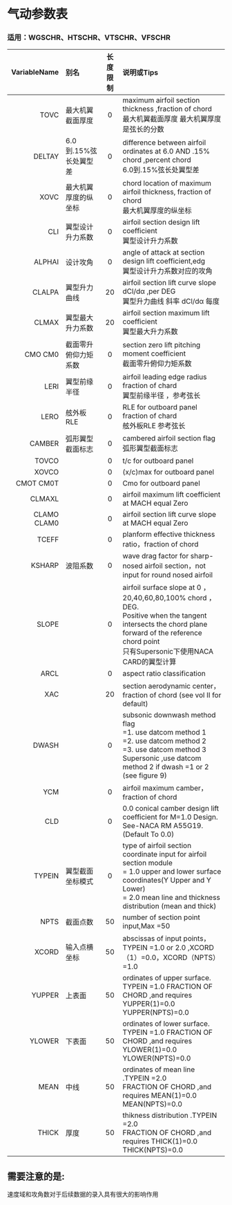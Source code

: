 

# 气动参数表

###  适用：WGSCHR、HTSCHR、VTSCHR、VFSCHR

| VariableName | 别名             | 长度限制 | 说明或Tips                                  |
| -----------: | :------------- | :--: | :--------------------------------------- |
|         TOVC | 最大机翼截面厚度       |  0   | maximum airfoil section thickness ,fraction of chord <br> 最大机翼截面厚度  最大机翼厚度是弦长的分数 |
|       DELTAY | 6.0到.15%弦长处翼型差 |  0   | difference between airfoil ordinates at 6.0 AND .15% chord ,percent chord <br> 6.0到.15%弦长处翼型差 |
|         XOVC | 最大机翼厚度的纵坐标     |  0   | chord location of maximum airfoil thickness, fraction of chord  <br> 最大机翼厚度的纵坐标 |
|          CLI | 翼型设计升力系数       |  0   | airfoil section design lift coefficient  <br>翼型设计升力系数 |
|       ALPHAI | 设计攻角           |  0   | angle of attack at section design lift coefficient,edg <br>翼型设计升力系数对应的攻角 |
|       CLALPA | 翼型升力曲线         |  20  | airfoil section lift curve slope dCl/dα ,per DEG<br> 翼型升力曲线 斜率 dCl/dα 每度 |
|        CLMAX | 翼型最大升力系数       |  20  | airfoil section maximum lift coefficient        <br>  翼型最大升力系数 |
|      CMO CM0 | 截面零升俯仰力矩系数     |  0   | section zero lift pitching moment coefficient   <br>  截面零升俯仰力矩系数 |
|         LERI | 翼型前缘半径         |  0   | airfoil leading edge radius fraction of chard    <br> 翼型前缘半径 ，参考弦长 |
|         LERO | 舷外板RLE         |  0   | RLE for outboard panel  fraction of chard    <br>  舷外板RLE 参考弦长 |
|       CAMBER | 弧形翼型截面标志       |  0   | cambered airfoil section flag <br>弧形翼型截面标志 |
|        TOVCO |                |  0   | t/c for outboard panel                   |
|        XOVCO |                |  0   | (x/c)max for outboard panel              |
|    CMOT CM0T |                |  0   | Cmo for outboard panel                   |
|       CLMAXL |                |  0   | airfoil maximum lift coefficient at MACH equal Zero |
|  CLAMO CLAM0 |                |  0   | airfoil section lift curve slope at MACH equal Zero |
|        TCEFF |                |  0   | planform effective thickness ratio，fraction of chord |
|       KSHARP | 波阻系数           |  0   | wave drag factor for sharp-nosed airfoil section，not input for round nosed airfoil |
|        SLOPE |                |  0   | airfoil surface slope at 0 ，20,40,60,80,100% chord ，DEG. <br> Positive when the tangent intersects the chord plane forward of the reference chord point <br>只有Supersonic下使用NACA CARD的翼型计算 |
|         ARCL |                |  0   | aspect ratio classification              |
|          XAC |                |  20  | section aerodynamic center，fraction of chord (see vol II for default) |
|        DWASH |                |  0   | subsonic downwash method flag <br>   =1. use datcom method 1  <br>  =2. use datcom method 2  <br>  =3. use datcom method 3  <br>  Supersonic ,use datcom method 2 if dwash =1 or 2 (see figure 9) |
|          YCM |                |  0   | airfoil maximum camber， fraction of chord |
|          CLD |                |  0   | 0.0 conical camber design lift coefficient for M=1.0 Design. <br> See-NACA RM A55G19.(Default To 0.0) |
|       TYPEIN | 翼型截面坐标模式       |  0   | type of airfoil section coordinate input for airfoil section module <br>     = 1.0 upper and lower surface coordinates(Y Upper and Y Lower) <br>    = 2.0 mean line and thickness distribution (mean and thick) |
|         NPTS | 截面点数           |  50  | number of section point input,Max =50    |
|        XCORD | 输入点横坐标         |  50  | abscissas of input points，<br>  TYPEIN =1.0 or 2.0 ,XCORD（1）=0.0，XCORD（NPTS）=1.0 |
|       YUPPER | 上表面            |  50  | ordinates of upper surface. <br>  TYPEIN =1.0 FRACTION OF CHORD ,and requires YUPPER(1)=0.0 YUPPER(NPTS)=0.0 |
|       YLOWER | 下表面            |  50  | ordinates of lower surface. <br>   TYPEIN =1.0 FRACTION OF CHORD ,and requires YLOWER(1)=0.0 YLOWER(NPTS)=0.0 |
|         MEAN | 中线             |  50  | ordinates of mean line .TYPEIN =2.0 <br>  FRACTION OF CHORD ,and requires MEAN(1)=0.0 MEAN(NPTS)=0.0 |
|        THICK | 厚度             |  50  | thikness distribution .TYPEIN =2.0 <br>  FRACTION OF CHORD ,and requires THICK(1)=0.0 THICK(NPTS)=0.0 |

## 需要注意的是:

速度域和攻角数对于后续数据的录入具有很大的影响作用